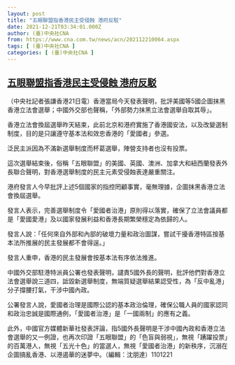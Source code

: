 ```yaml
---
layout: post
title: "五眼聯盟指香港民主受侵蝕 港府反駁"
date: 2021-12-21T03:34:01.000Z
author: (臺)中央社CNA
from: https://www.cna.com.tw/news/acn/202112210064.aspx
tags: [ (臺)中央社CNA ]
categories: [ (臺)中央社CNA ]
---
```

<!--1640057641000-->
[五眼聯盟指香港民主受侵蝕 港府反駁](https://www.cna.com.tw/news/acn/202112210064.aspx)
------

<div>
<div></div><div><p>（中央社記者張謙香港21日電）香港當局今天發表聲明，批評美國等5國企圖抹黑香港立法會選舉；中國外交部也聲稱，「外部勢力抹黑立法會選舉自取其辱」。</p><p>香港立法會換屆選舉昨天結束，此前北京和港府實施了香港國安法，以及改變選制制度，目的是只讓遵守基本法和效忠香港的「愛國者」參選。</p><p>泛民主派因為不滿新選舉制度而杯葛選舉，陣營支持者也沒有投票。</p><p>這次選舉結束後，俗稱「五眼聯盟」的美國、英國、澳洲、加拿大和紐西蘭發表外長聯合聲明，對香港選舉制度的民主元素受侵蝕表達嚴重關注。</p><p>港府發言人今早批評上述5個國家的指控罔顧事實，毫無理據，企圖抹黑香港立法會換屆選舉。</p><p>發言人表示，完善選舉制度令「愛國者治港」原則得以落實，確保了立法會議員都是「愛國愛港」及以國家發展利益和香港長期繁榮穩定為依歸的人。</p><p>發言人說：「任何來自外部和內部的破壞力量和政治圖謀，嘗試干擾香港特區按基本法所推展的民主發展都不會得逞。」</p><p>發言人重申，香港的民主發展會按基本法有序依法推進。</p><p>中國外交部駐港特派員公署也發表聲明，譴責5國外長的聲明，批評他們對香港立法會選舉說三道四，詆毀新選舉制度，無端質疑選舉結果認受性，為「反中亂港」分子撐腰打氣，干涉中國內政。</p><p>公署發言人說，愛國者治理是國際公認的基本政治倫理，確保公職人員的國家認同和政治忠誠是國際通例，「愛國者治港」是「一國兩制」的應有之義。</p><p>此外，中國官方媒體新華社發表評論，指5國外長聲明是干涉中國內政和香港立法會選舉的又一例證，也再次印證「五眼聯盟」的「色盲與弱視」，無視「踴躍投票」的百萬港人，無視「五光十色」的當選人，無視「愛國者治港」的新秩序，沉溺在企圖搞亂香港、以港遏華的迷夢中。（編輯：沈朋達）1101221</p></div>
</div>

